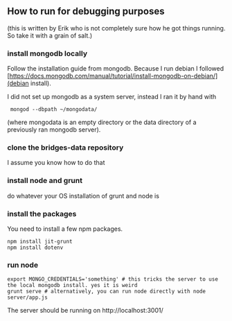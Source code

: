 ## How to run for debugging purposes

(this is written by Erik who is not completely sure how he got things
running. So take it with a grain of salt.)

### install mongodb locally

Follow the installation guide from mongodb. Because I run debian I followed [https://docs.mongodb.com/manual/tutorial/install-mongodb-on-debian/](debian install).

I did not set up mongodb as a system server, instead I ran it by hand with
```
 mongod --dbpath ~/mongodata/
```

(where mongodata is an empty directory or the data directory of a previously ran mongodb server).

### clone the bridges-data repository

I assume you know how to do that

### install node and grunt

do whatever your OS installation of grunt and node is

### install the packages

You need to install a few npm packages.

```
npm install jit-grunt
npm install dotenv
```

### run node

```
export MONGO_CREDENTIALS='something' # this tricks the server to use the local mongodb install. yes it is weird
grunt serve # alternatively, you can run node directly with node server/app.js
```

The server should be running on http://localhost:3001/
